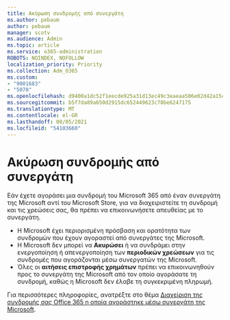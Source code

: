 ```yaml
---
title: Ακύρωση συνδρομής από συνεργάτη
ms.author: pebaum
author: pebaum
manager: scotv
ms.audience: Admin
ms.topic: article
ms.service: o365-administration
ROBOTS: NOINDEX, NOFOLLOW
localization_priority: Priority
ms.collection: Adm_O365
ms.custom:
- "9001683"
- "5078"
ms.openlocfilehash: d9400a1dc52f1eecde925a31d13ec49c3eaeaa506e02d42a15c643259609ea24
ms.sourcegitcommit: b5f7da89a650d2915dc652449623c78be6247175
ms.translationtype: MT
ms.contentlocale: el-GR
ms.lasthandoff: 08/05/2021
ms.locfileid: "54103660"
---
```

# <a name="cancel-subscription-from-partner"></a>Ακύρωση συνδρομής από συνεργάτη

Εάν έχετε αγοράσει μια συνδρομή του Microsoft 365 από έναν συνεργάτη της Microsoft αντί του Microsoft Store, για να διαχειριστείτε τη συνδρομή και τις χρεώσεις σας, θα πρέπει να επικοινωνήσετε απευθείας με το συνεργάτη.

- Η Microsoft έχει περιορισμένη πρόσβαση και ορατότητα των συνδρομών που έχουν αγοραστεί από συνεργάτες της Microsoft. 
- Η Microsoft δεν μπορεί να **Ακυρώσει** ή να συνδράμει στην ενεργοποίηση ή απενεργοποίηση των **περιοδικών χρεώσεων** για τις συνδρομές που αγοράζονται μέσω συνεργατών της Microsoft. 
- Όλες οι **αιτήσεις επιστροφής χρημάτων** πρέπει να επικοινωνηθούν προς το συνεργάτη της Microsoft από τον οποίο αγοράσατε τη συνδρομή, καθώς η Microsoft δεν έλαβε τη συγκεκριμένη πληρωμή. 

Για περισσότερες πληροφορίες, ανατρέξτε στο θέμα [Διαχείριση της συνδρομής σας Office 365 η οποία αγοράστηκε μέσω συνεργάτη της Microsoft](https://support.microsoft.com/help/4230739/microsoft-account-manage-office-365-subscription-from-third-party). 
